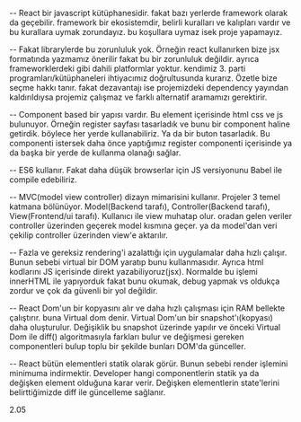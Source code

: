 -- React bir javascript kütüphanesidir. fakat bazı yerlerde framework olarak da geçebilir. framework bir ekosistemdir, belirli kuralları ve kalıpları vardır ve bu kurallara uymak zorundayız. bu koşullara uymaz isek proje yapamayız.

-- Fakat librarylerde bu zorunluluk yok. Örneğin react kullanırken bize jsx formatında yazmamız önerilir fakat bu bir zorunluluk değildir. ayrıca frameworklerdeki gibi dahili platformlar yoktur. kendimiz 3. parti programları/kütüphaneleri ihtiyacımız doğrultusunda kurarız. Özetle bize seçme hakkı tanır. fakat dezavantajı ise projemizdeki dependency yayından kaldırıldıysa projemiz çalışmaz ve farklı alternatif aramamızı gerektirir.

-- Component based bir yapısı vardır. Bu element içerisinde html css ve js bulunuyor. Örneğin register sayfası tasarladık ve bunu bir component haline getirdik. böylece her yerde kullanabiliriz. Ya da bir buton tasarladık. Bu componenti istersek daha önce yaptığımız register componenti içerisinde ya da başka bir yerde de kullanma olanağı sağlar. 

-- ES6 kullanır. Fakat daha düşük browserlar için JS versiyonunu Babel ile compile edebiliriz.

-- MVC(model view controller) dizayn mimarisini kullanır. Projeler 3 temel katmana bölünüyor. Model(Backend tarafı), Controller(Backend tarafı), View(Frontend/ui tarafı). Kullanıcı ile view muhatap olur. oradan gelen veriler controller üzerinden geçerek model kısmına geçer. ya da model'dan veri çekilip controller üzerinden view'e aktarılır.

-- Fazla ve gereksiz rendering'i azalattığı için uygulamalar daha hızlı çalışır. Bunun sebebi virtual bir DOM yaratıp bunu kullanmasıdır. Ayrıca html kodlarını JS içerisinde direkt yazabiliyoruz(jsx). Normalde bu işlemi innerHTML ile yapıyorduk fakat bunu okumak, debug yapmak vs oldukça zordur ve çok da güvenli bir yol değildir. 

-- React Dom'un bir kopyasını alır ve daha hızlı çalışması için RAM bellekte çalıştırır. buna Virtual dom denir. Virtual Dom'un bir snapshot'ı(kopyası) daha oluşturulur. Değişiklik bu snapshot üzerinde yapılır ve önceki Virtual Dom ile diff() algoritmasıyla farkları bulur ve değişmesi gereken componentleri bulup toplu bir şekilde bunları DOM'da günceller.

-- React bütün elementleri statik olarak görür. Bunun sebebi render işlemini minimuma indirmektir. Developer hangi componentlerin statik ya da değişken element olduğuna karar verir. Değişken elementlerin state'lerini belirttiğimizde diff ile güncelleme sağlanır.

2.05